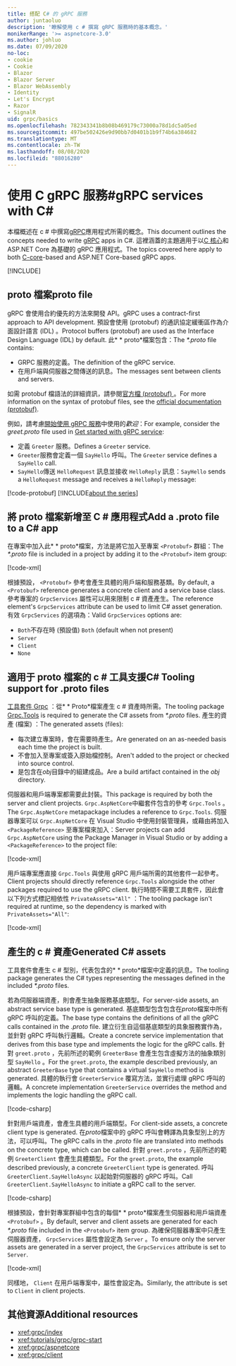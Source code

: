 ```yaml
---
title: 搭配 C# 的 gRPC 服務
author: juntaoluo
description: '瞭解使用 c # 撰寫 gRPC 服務時的基本概念。'
monikerRange: '>= aspnetcore-3.0'
ms.author: johluo
ms.date: 07/09/2020
no-loc:
- cookie
- Cookie
- Blazor
- Blazor Server
- Blazor WebAssembly
- Identity
- Let's Encrypt
- Razor
- SignalR
uid: grpc/basics
ms.openlocfilehash: 782343341b8b08b469179c73000a78d1dc5a05ed
ms.sourcegitcommit: 497be502426e9d90bb7d0401b1b9f74b6a384682
ms.translationtype: MT
ms.contentlocale: zh-TW
ms.lasthandoff: 08/08/2020
ms.locfileid: "88016280"
---
```

# <a name="grpc-services-with-c"></a><span data-ttu-id="1f917-103">使用 C gRPC 服務\#</span><span class="sxs-lookup"><span data-stu-id="1f917-103">gRPC services with C\#</span></span>

<span data-ttu-id="1f917-104">本檔概述在 c # 中撰寫[gRPC](https://grpc.io/docs/guides/)應用程式所需的概念。</span><span class="sxs-lookup"><span data-stu-id="1f917-104">This document outlines the concepts needed to write [gRPC](https://grpc.io/docs/guides/) apps in C#.</span></span> <span data-ttu-id="1f917-105">這裡涵蓋的主題適用于以[C 核心](https://grpc.io/blog/grpc-stacks)和 ASP.NET Core 為基礎的 gRPC 應用程式。</span><span class="sxs-lookup"><span data-stu-id="1f917-105">The topics covered here apply to both [C-core](https://grpc.io/blog/grpc-stacks)-based and ASP.NET Core-based gRPC apps.</span></span>

[!INCLUDE[](~/includes/gRPCazure.md)]

## <a name="proto-file"></a><span data-ttu-id="1f917-106">proto 檔案</span><span class="sxs-lookup"><span data-stu-id="1f917-106">proto file</span></span>

<span data-ttu-id="1f917-107">gRPC 會使用合約優先的方法來開發 API。</span><span class="sxs-lookup"><span data-stu-id="1f917-107">gRPC uses a contract-first approach to API development.</span></span> <span data-ttu-id="1f917-108">預設會使用 (protobuf) 的通訊協定緩衝區作為介面設計語言 (IDL) 。</span><span class="sxs-lookup"><span data-stu-id="1f917-108">Protocol buffers (protobuf) are used as the Interface Design Language (IDL) by default.</span></span> <span data-ttu-id="1f917-109">此\* \* proto\*檔案包含：</span><span class="sxs-lookup"><span data-stu-id="1f917-109">The *\*.proto* file contains:</span></span>

* <span data-ttu-id="1f917-110">GRPC 服務的定義。</span><span class="sxs-lookup"><span data-stu-id="1f917-110">The definition of the gRPC service.</span></span>
* <span data-ttu-id="1f917-111">在用戶端與伺服器之間傳送的訊息。</span><span class="sxs-lookup"><span data-stu-id="1f917-111">The messages sent between clients and servers.</span></span>

<span data-ttu-id="1f917-112">如需 protobuf 檔語法的詳細資訊，請參閱[官方檔 (protobuf) ](https://developers.google.com/protocol-buffers/docs/proto3)。</span><span class="sxs-lookup"><span data-stu-id="1f917-112">For more information on the syntax of protobuf files, see the [official documentation (protobuf)](https://developers.google.com/protocol-buffers/docs/proto3).</span></span>

<span data-ttu-id="1f917-113">例如，請考慮[開始使用 gRPC 服務](xref:tutorials/grpc/grpc-start)中使用的*歡迎*：</span><span class="sxs-lookup"><span data-stu-id="1f917-113">For example, consider the *greet.proto* file used in [Get started with gRPC service](xref:tutorials/grpc/grpc-start):</span></span>

* <span data-ttu-id="1f917-114">定義 `Greeter` 服務。</span><span class="sxs-lookup"><span data-stu-id="1f917-114">Defines a `Greeter` service.</span></span>
* <span data-ttu-id="1f917-115">`Greeter`服務會定義一個 `SayHello` 呼叫。</span><span class="sxs-lookup"><span data-stu-id="1f917-115">The `Greeter` service defines a `SayHello` call.</span></span>
* <span data-ttu-id="1f917-116">`SayHello`傳送 `HelloRequest` 訊息並接收 `HelloReply` 訊息：</span><span class="sxs-lookup"><span data-stu-id="1f917-116">`SayHello` sends a `HelloRequest` message and receives a `HelloReply` message:</span></span>

[!code-protobuf[](~/tutorials/grpc/grpc-start/sample/GrpcGreeter/Protos/greet.proto)]
[!INCLUDE[about the series](~/includes/code-comments-loc.md)]

## <a name="add-a-proto-file-to-a-c-app"></a><span data-ttu-id="1f917-117">將 proto 檔案新增至 C \# 應用程式</span><span class="sxs-lookup"><span data-stu-id="1f917-117">Add a .proto file to a C\# app</span></span>

<span data-ttu-id="1f917-118">在專案中加入此\* \* proto\*檔案，方法是將它加入至專案 `<Protobuf>` 群組：</span><span class="sxs-lookup"><span data-stu-id="1f917-118">The *\*.proto* file is included in a project by adding it to the `<Protobuf>` item group:</span></span>

[!code-xml[](~/tutorials/grpc/grpc-start/sample/GrpcGreeter/GrpcGreeter.csproj?highlight=2&range=7-9)]

<span data-ttu-id="1f917-119">根據預設， `<Protobuf>` 參考會產生具體的用戶端和服務基類。</span><span class="sxs-lookup"><span data-stu-id="1f917-119">By default, a `<Protobuf>` reference generates a concrete client and a service base class.</span></span> <span data-ttu-id="1f917-120">參考專案的 `GrpcServices` 屬性可以用來限制 c # 資產產生。</span><span class="sxs-lookup"><span data-stu-id="1f917-120">The reference element's `GrpcServices` attribute can be used to limit C# asset generation.</span></span> <span data-ttu-id="1f917-121">有效 `GrpcServices` 的選項為：</span><span class="sxs-lookup"><span data-stu-id="1f917-121">Valid `GrpcServices` options are:</span></span>

* <span data-ttu-id="1f917-122">`Both`不存在時 (預設值) </span><span class="sxs-lookup"><span data-stu-id="1f917-122">`Both` (default when not present)</span></span>
* `Server`
* `Client`
* `None`

## <a name="c-tooling-support-for-proto-files"></a><span data-ttu-id="1f917-123">適用于 proto 檔案的 c # 工具支援</span><span class="sxs-lookup"><span data-stu-id="1f917-123">C# Tooling support for .proto files</span></span>

<span data-ttu-id="1f917-124">[工具套件 Grpc](https://www.nuget.org/packages/Grpc.Tools/) ：從\* \* Proto\*檔案產生 c # 資產時所需。</span><span class="sxs-lookup"><span data-stu-id="1f917-124">The tooling package [Grpc.Tools](https://www.nuget.org/packages/Grpc.Tools/) is required to generate the C# assets from *\*.proto* files.</span></span> <span data-ttu-id="1f917-125">產生的資產 (檔案) ：</span><span class="sxs-lookup"><span data-stu-id="1f917-125">The generated assets (files):</span></span>

* <span data-ttu-id="1f917-126">每次建立專案時，會在需要時產生。</span><span class="sxs-lookup"><span data-stu-id="1f917-126">Are generated on an as-needed basis each time the project is built.</span></span>
* <span data-ttu-id="1f917-127">不會加入至專案或簽入原始檔控制。</span><span class="sxs-lookup"><span data-stu-id="1f917-127">Aren't added to the project or checked into source control.</span></span>
* <span data-ttu-id="1f917-128">是包含在*obj*目錄中的組建成品。</span><span class="sxs-lookup"><span data-stu-id="1f917-128">Are a build artifact contained in the *obj* directory.</span></span>

<span data-ttu-id="1f917-129">伺服器和用戶端專案都需要此封裝。</span><span class="sxs-lookup"><span data-stu-id="1f917-129">This package is required by both the server and client projects.</span></span> <span data-ttu-id="1f917-130">`Grpc.AspNetCore`中繼套件包含的參考 `Grpc.Tools` 。</span><span class="sxs-lookup"><span data-stu-id="1f917-130">The `Grpc.AspNetCore` metapackage includes a reference to `Grpc.Tools`.</span></span> <span data-ttu-id="1f917-131">伺服器專案可以 `Grpc.AspNetCore` 在 Visual Studio 中使用封裝管理員，或藉由將加入 `<PackageReference>` 至專案檔來加入：</span><span class="sxs-lookup"><span data-stu-id="1f917-131">Server projects can add `Grpc.AspNetCore` using the Package Manager in Visual Studio or by adding a `<PackageReference>` to the project file:</span></span>

[!code-xml[](~/tutorials/grpc/grpc-start/sample/GrpcGreeter/GrpcGreeter.csproj?highlight=1&range=12)]

<span data-ttu-id="1f917-132">用戶端專案應直接 `Grpc.Tools` 與使用 gRPC 用戶端所需的其他套件一起參考。</span><span class="sxs-lookup"><span data-stu-id="1f917-132">Client projects should directly reference `Grpc.Tools` alongside the other packages required to use the gRPC client.</span></span> <span data-ttu-id="1f917-133">執行時間不需要工具套件，因此會以下列方式標記相依性 `PrivateAssets="All"` ：</span><span class="sxs-lookup"><span data-stu-id="1f917-133">The tooling package isn't required at runtime, so the dependency is marked with `PrivateAssets="All"`:</span></span>

[!code-xml[](~/tutorials/grpc/grpc-start/sample/GrpcGreeterClient/GrpcGreeterClient.csproj?highlight=3&range=9-11)]

## <a name="generated-c-assets"></a><span data-ttu-id="1f917-134">產生的 c # 資產</span><span class="sxs-lookup"><span data-stu-id="1f917-134">Generated C# assets</span></span>

<span data-ttu-id="1f917-135">工具套件會產生 c # 型別，代表包含的\* \* proto\*檔案中定義的訊息。</span><span class="sxs-lookup"><span data-stu-id="1f917-135">The tooling package generates the C# types representing the messages defined in the included *\*.proto* files.</span></span>

<span data-ttu-id="1f917-136">若為伺服器端資產，則會產生抽象服務基底類型。</span><span class="sxs-lookup"><span data-stu-id="1f917-136">For server-side assets, an abstract service base type is generated.</span></span> <span data-ttu-id="1f917-137">基底類型包含包含在*proto*檔案中所有 gRPC 呼叫的定義。</span><span class="sxs-lookup"><span data-stu-id="1f917-137">The base type contains the definitions of all the gRPC calls contained in the *.proto* file.</span></span> <span data-ttu-id="1f917-138">建立衍生自這個基底類型的具象服務實作為，並針對 gRPC 呼叫執行邏輯。</span><span class="sxs-lookup"><span data-stu-id="1f917-138">Create a concrete service implementation that derives from this base type and implements the logic for the gRPC calls.</span></span> <span data-ttu-id="1f917-139">針對 `greet.proto` ，先前所述的範例 `GreeterBase` 會產生包含虛擬方法的抽象類別型 `SayHello` 。</span><span class="sxs-lookup"><span data-stu-id="1f917-139">For the `greet.proto`, the example described previously, an abstract `GreeterBase` type that contains a virtual `SayHello` method is generated.</span></span> <span data-ttu-id="1f917-140">具體的執行會 `GreeterService` 覆寫方法，並實行處理 gRPC 呼叫的邏輯。</span><span class="sxs-lookup"><span data-stu-id="1f917-140">A concrete implementation `GreeterService` overrides the method and implements the logic handling the gRPC call.</span></span>

[!code-csharp[](~/tutorials/grpc/grpc-start/sample/GrpcGreeter/Services/GreeterService.cs?name=snippet)]

<span data-ttu-id="1f917-141">針對用戶端資產，會產生具體的用戶端類型。</span><span class="sxs-lookup"><span data-stu-id="1f917-141">For client-side assets, a concrete client type is generated.</span></span> <span data-ttu-id="1f917-142">在*proto*檔案中的 gRPC 呼叫會轉譯為具象型別上的方法，可以呼叫。</span><span class="sxs-lookup"><span data-stu-id="1f917-142">The gRPC calls in the *.proto* file are translated into methods on the concrete type, which can be called.</span></span> <span data-ttu-id="1f917-143">針對 `greet.proto` ，先前所述的範例 `GreeterClient` 會產生具體類型。</span><span class="sxs-lookup"><span data-stu-id="1f917-143">For the `greet.proto`, the example described previously, a concrete `GreeterClient` type is generated.</span></span> <span data-ttu-id="1f917-144">呼叫 `GreeterClient.SayHelloAsync` 以起始對伺服器的 gRPC 呼叫。</span><span class="sxs-lookup"><span data-stu-id="1f917-144">Call `GreeterClient.SayHelloAsync` to initiate a gRPC call to the server.</span></span>

[!code-csharp[](~/tutorials/grpc/grpc-start/sample/GrpcGreeterClient/Program.cs?name=snippet)]

<span data-ttu-id="1f917-145">根據預設，會針對專案群組中包含的每個\* \* proto\*檔案產生伺服器和用戶端資產 `<Protobuf>` 。</span><span class="sxs-lookup"><span data-stu-id="1f917-145">By default, server and client assets are generated for each *\*.proto* file included in the `<Protobuf>` item group.</span></span> <span data-ttu-id="1f917-146">為確保伺服器專案中只產生伺服器資產， `GrpcServices` 屬性會設定為 `Server` 。</span><span class="sxs-lookup"><span data-stu-id="1f917-146">To ensure only the server assets are generated in a server project, the `GrpcServices` attribute is set to `Server`.</span></span>

[!code-xml[](~/tutorials/grpc/grpc-start/sample/GrpcGreeter/GrpcGreeter.csproj?highlight=2&range=7-9)]

<span data-ttu-id="1f917-147">同樣地， `Client` 在用戶端專案中，屬性會設定為。</span><span class="sxs-lookup"><span data-stu-id="1f917-147">Similarly, the attribute is set to `Client` in client projects.</span></span>

## <a name="additional-resources"></a><span data-ttu-id="1f917-148">其他資源</span><span class="sxs-lookup"><span data-stu-id="1f917-148">Additional resources</span></span>

* <xref:grpc/index>
* <xref:tutorials/grpc/grpc-start>
* <xref:grpc/aspnetcore>
* <xref:grpc/client>
